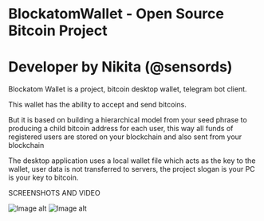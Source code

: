 # BlockatomWallet - Open Source Bitcoin Project 
# Developer by Nikita (@sensords) 

Blockatom Wallet is a project, bitcoin desktop wallet, telegram bot client. 

This wallet has the ability to accept and send bitcoins. 

But it is based on building a hierarchical model from your seed phrase to producing a child bitcoin address for each user, this way all funds of registered users are stored on your blockchain and also sent from your blockchain

The desktop application uses a local wallet file which acts as the key to the wallet, user data is not transferred to servers, the project slogan is your PC is your key to bitcoin. 

SCREENSHOTS AND VIDEO 
 
![Image alt](https://i.imgur.com/ChnBBMw.jpg)
![Image alt](https://i.imgur.com/qd8eEv2.jpg)
